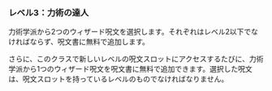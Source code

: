 ### レベル3：力術の達人

力術学派から2つのウィザード呪文を選択します。それぞれはレベル2以下でなければならず、呪文書に無料で追加します。

さらに、このクラスで新しいレベルの呪文スロットにアクセスするたびに、力術学派から1つのウィザード呪文を呪文書に無料で追加できます。選択した呪文は、呪文スロットを持っているレベルのものでなければなりません。
